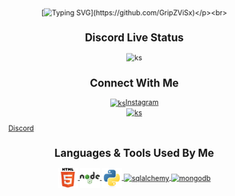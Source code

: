 
<br ><p align="center">
[![Typing SVG](https://readme-typing-svg.demolab.com?font=Rubik+Mono+One&size=19&duration=2000&pause=1000&color=FFFFFF&center=true&vCenter=true&width=500&lines=Hello+There;I+am+Gripz+a.k.a.+Kulin;I+am+an+intermediate+programmer.;Nice+to+meet+you.)](https://github.com/GripZViSx)</p><br>
 <h2 align="center">Discord Live Status</h2>
<p align="center">
<a href"" target="blank"><img align="center" src="https://discord.c99.nl/widget/theme-2/844863061907210251.png" alt="ks"/>
</a>
</p>

<h2 align="center">Connect With Me</h2> 

<p align="center">
 <a href="https://instagram.com/kulin_editz" target="blank"><img align="center" src="https://raw.githubusercontent.com/rahuldkjain/github-profile-readme-generator/master/src/images/icons/Social/instagram.svg" alt="ks" height="30" width="40"/>Instagram</a>
 <br/>
 <a href="https://discord.com/users/844863061907210251" target="blank"><img align="center" src="https://media.discordapp.net/attachments/928260959678660618/1150029976985411785/discord.png" alt="ks" height="30" width="30" /><p></p>Discord</a>
 
</p>

  <h2 align="center">Languages & Tools Used By Me</h2>
  <p align="center">
  <a href="https://www.w3.org/html/" target="_blank"> <img src="https://raw.githubusercontent.com/devicons/devicon/master/icons/html5/html5-original-wordmark.svg" alt="html5" width="40" height="40" align="center"/> </a> <a href="https://nodejs.org" target="_blank"> <img src="https://raw.githubusercontent.com/devicons/devicon/master/icons/nodejs/nodejs-original-wordmark.svg" alt="nodejs" width="40" height="40" align="center"/> </a> <a href="https://www.python.org" target="_blank"> <img src="https://raw.githubusercontent.com/devicons/devicon/master/icons/python/python-original.svg" alt="python" width="40" height="40" align="center"/> </a>
 <a href="https://www.sqlalchemy.org/" target="_blank"> <img src="https://media.discordapp.net/attachments/928260959678660618/1150033352750014505/eca35254-a2db-47a8-850b-2678f7f8bc09.png" alt="sqlalchemy" width="56.5" height="11.875" align="center"/> </a>
    <a href="https://www.mongodb.com/" target="_blank"> <img src="https://media.discordapp.net/attachments/928260959678660618/1150037024124977162/icons8-mongodb-48.png" alt="mongodb" width="40" height="40" align="center"/> </a>
 </p>
